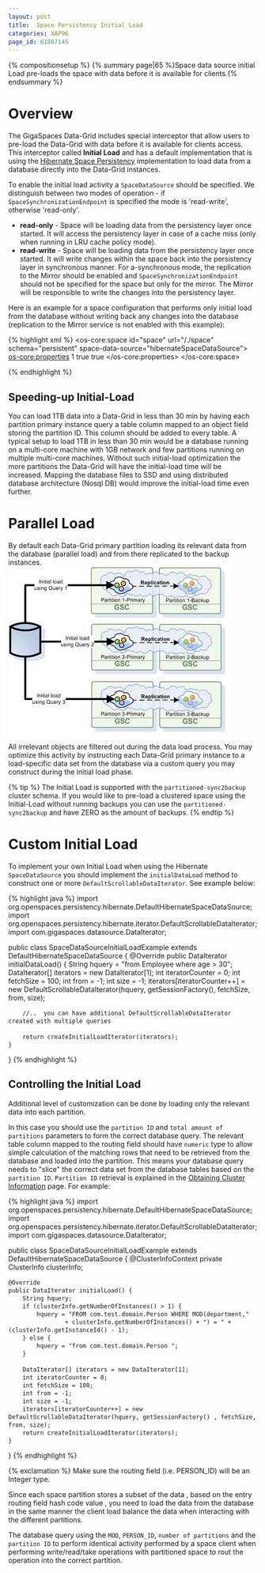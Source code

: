 ```yaml
---
layout: post
title:  Space Persistency Initial Load
categories: XAP96
page_id: 61867145
---
```


{% compositionsetup %}
{% summary page|65 %}Space data source initial Load pre-loads the space with data before it is available for clients.{% endsummary %}

# Overview

The GigaSpaces Data-Grid includes special interceptor that allow users to pre-load the Data-Grid with data before it is available for clients access. This interceptor called **Initial Load** and has a default implementation that is using the [Hibernate Space Persistency](/xap96/2013/03/03/hibernate-space-persistency.html) implementation to load data from a database directly into the Data-Grid instances. 

To enable the initial load activity a `SpaceDataSource` should be specified.
We distinguish between two modes of operation - if `SpaceSynchronizationEndpoint` is specified the mode is 'read-write', otherwise 'read-only'.

- **read-only** - Space will be loading data from the persistency layer once started. It will access the persistency layer in case of a cache miss (only when running in LRU cache policy mode).
- **read-write** - Space will be loading data from the persistency layer once started. It will write changes within the space back into the persistency layer in synchronous manner. For a-synchronous mode, the replication to the Mirror should be enabled and `SpaceSynchronizationEndpoint` should not be specified for the space but only for the mirror. The Mirror will be responsible to write the changes into the persistency layer.

Here is an example for a space configuration that performs only initial load from the database without writing back any changes into the database (replication to the Mirror service is not enabled with this example):

{% highlight xml %}
<os-core:space id="space" url="/./space" schema="persistent" space-data-source="hibernateSpaceDataSource">
    <os-core:properties>
        <props>
            <!-- Use ALL IN CACHE -->
            <prop key="space-config.engine.cache_policy">1</prop>
            <prop key="cluster-config.cache-loader.external-data-source">true</prop>
            <prop key="cluster-config.cache-loader.central-data-source">true</prop>
        </props>
    </os-core:properties>
</os-core:space>

<bean id="hibernateSpaceDataSource" class="org.openspaces.persistency.hibernate.DefaultHibernateSpaceDataSource">
    <property name="sessionFactory" ref="sessionFactory"/>
</bean>
{% endhighlight %}

## Speeding-up Initial-Load

You can load 1TB data into a Data-Grid in less than 30 min by having each partition primary instance query a table column mapped to an object field storing the partition ID. This column should be added to every table. A typical setup to load 1TB in less than 30 min would be a database running on a multi-core machine with 1GB network and few partitions running on multiple multi-core machines. Without such initial-load optimization the more partitions the Data-Grid will have the initial-load time will be increased. Mapping the database files to SSD and using distributed database architecture (Nosql DB) would improve the initial-load time even further.

# Parallel Load

By default each Data-Grid primary partition loading its relevant data from the database (parallel load) and from there replicated to the backup instances. 
![eds_initial_load.jpg](/attachment_files/eds_initial_load.jpg)

All irrelevant objects are filtered out during the data load process. You may optimize this activity by instructing each Data-Grid primary instance to a load-specific data set from the database via a custom query you may construct during the initial load phase.

{% tip %}
The Initial Load is supported with the `partitioned-sync2backup` cluster schema. If you would like to pre-load a clustered space using the Initial-Load without running backups you can use the `partitioned-sync2backup` and have ZERO as the amount of backups.
{% endtip %}

# Custom Initial Load

To implement your own Initial Load when using the Hibernate `SpaceDataSource` you should implement the `initialDataLoad` method to construct one or more `DefaultScrollableDataIterator`.
See example below:

{% highlight java %}
import org.openspaces.persistency.hibernate.DefaultHibernateSpaceDataSource;
import org.openspaces.persistency.hibernate.iterator.DefaultScrollableDataIterator;
import com.gigaspaces.datasource.DataIterator;

public class SpaceDataSourceInitialLoadExample extends DefaultHibernateSpaceDataSource {
    @Override
    public DataIterator<Object> initialDataLoad() {
        String hquery = "from Employee where age > 30";
        DataIterator[] iterators = new DataIterator[1];
        int iteratorCounter = 0;
        int fetchSize = 100;
        int from = -1;
        int size = -1;
        iterators[iteratorCounter++] = new DefaultScrollableDataIterator(hquery, getSessionFactory(), fetchSize, from, size);

        //..  you can have additional DefaultScrollableDataIterator created with multiple queries

        return createInitialLoadIterator(iterators);
    }
}
{% endhighlight %}

## Controlling the Initial Load

Additional level of customization can be done by loading only the relevant data into each partition.

In this case you should use the `partition ID` and `total amount of partitions` parameters to form the correct database query. The relevant table column mapped to the routing field should have `numeric` type to allow simple calculation of the matching rows that need to be retrieved from the database and loaded into the partition. This means your database query needs to "slice" the correct data set from the database tables based on the `partition ID`.
`Partition ID` retrieval is explained in the [Obtaining Cluster Information](/xap96/2012/12/17/obtaining-cluster-information.html) page. For example:

{% highlight java %}
import org.openspaces.persistency.hibernate.DefaultHibernateSpaceDataSource;
import org.openspaces.persistency.hibernate.iterator.DefaultScrollableDataIterator;
import com.gigaspaces.datasource.DataIterator;

public class SpaceDataSourceInitialLoadExample extends DefaultHibernateSpaceDataSource {
	@ClusterInfoContext
	private ClusterInfo clusterInfo;

	@Override
	public DataIterator initialLoad() {
		String hquery;
		if (clusterInfo.getNumberOfInstances() > 1) {
			hquery = "FROM com.test.domain.Person WHERE MOD(department,"
					+ clusterInfo.getNumberOfInstances() + ") = " + (clusterInfo.getInstanceId() - 1);
		} else {
			hquery = "from com.test.domain.Person ";
		}

		DataIterator[] iterators = new DataIterator[1];
		int iteratorCounter = 0;
		int fetchSize = 100;
		int from = -1;
		int size = -1;
		iterators[iteratorCounter++] = new DefaultScrollableDataIterator(hquery, getSessionFactory() , fetchSize, from, size);
		return createInitialLoadIterator(iterators);
	}
}
{% endhighlight %}

{% exclamation %} Make sure the routing field (i.e. PERSON_ID) will be an Integer type.

Since each space partition stores a subset of the data , based on the entry routing field hash code value , you need to load the data from the database in the same manner the client load balance the data when interacting with the different partitions.

The database query using the `MOD`, `PERSON_ID`, `number of partitions` and the `partition ID` to perform identical activity performed by a space client when performing write/read/take operations with partitioned space to rout the operation into the correct partition.

